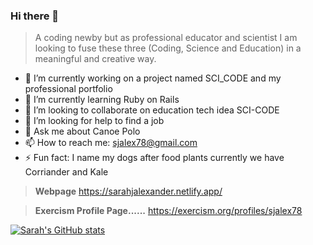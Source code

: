 ### Hi there 👋
> A coding newby but as professional educator and scientist I am looking to fuse these three (Coding, Science and Education) in a meaningful and creative way.



 -  🔭 I’m currently working on a project named SCI_CODE and my professional portfolio
- 🌱 I’m currently learning Ruby on Rails
- 👯 I’m looking to collaborate on education tech idea SCI-CODE
- 🤔 I’m looking for help to find a job
- 💬 Ask me about Canoe Polo
 - 📫 How to reach me: <sjalex78@gmail.com>
 - ⚡ Fun fact: I name my dogs after food plants currently we have Corriander and Kale
 
 >  **Webpage** <https://sarahjalexander.netlify.app/>

>  **Exercism Profile Page......** <https://exercism.org/profiles/sjalex78>

[![Sarah's GitHub stats](https://github-readme-stats.vercel.app/api?username=sjalex78&show_icons=true&theme=cobalt)](https://github.com/sjalex78/github-readme-stats)
